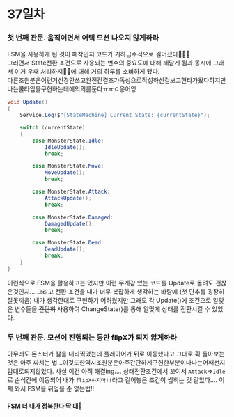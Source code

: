 # 37일차

### 첫 번째 관문. 움직이면서 어택 모션 나오지 않게하라

FSM을 사용하게 된 것이 패착인지 코드가 기하급수적으로 길어졌다🥱😯🧓  
그러면서 State전환 조건으로 사용되는 변수의 중요도에 대해 깨닫게 됨과 동시에
그래서 이거 우째 처리하지🤔🤔에 대해 거의 하루를 소비하게 됐다.  
다른조원분은이런거신경안쓰고완전간결초가독성으로작성하신걸보고현타가왔다하지만나는쿨타임을구현하는데에의의를둔다ㅠㅠㅇ응어엉

```cs
void Update()
{
    Service.Log($"[StateMachine] Current State: {currentState}");

    switch (currentState)
    {
        case MonsterState.Idle:
            IdleUpdate();
            break;

        case MonsterState.Move:
            MoveUpdate();
            break;

        case MonsterState.Attack:
            AttackUpdate();
            break;

        case MonsterState.Damaged:
            DamagedUpdate();
            break;

        case MonsterState.Dead:
            DeadUpdate();
            break;
    }
}
```
이런식으로 FSM을 활용하고는 있지만 이런 무게감 있는 코드를 Update로 돌려도 괜찮은것인지....그리고 전환 조건을 내가 너무 복잡하게 생각하는 바람에 (첫 단추를 굉장히 잘못끼움) 내가 생각한대로 구현하기 어려웠지만 그래도 각 Update()에 조건으로 알맞은 변수들을 ~~간단히~~ 사용하여 ChangeState()를 통해 알맞게 상태를 전환시킬 수 있었다.

### 두 번째 관문. 모션이 진행되는 동안 flipX가 되지 않게하라
아무래도 몬스터가 칼을 내리찍었는데 플레이어가 뒤로 이동했다고 그대로 휙 돌아보는 것은 아주 짜치는 법...이것또한역시조원분은아주간단하게구현한부분이나나는어째선지맘대로되지않았다.
사실 이건 아직 해결ing.... 상태전환조건에서 꼬여서 `Attack`=>`Idle`로 순식간에 이동되어 내가 `flipX하지마!!`라고 걸어놓은 조건이 씹히는 것 같았다....
이제 와서 FSM을 뒤엎을 순 없는법!!  
#### FSM 너 내가 정복한다 딱 대👶
